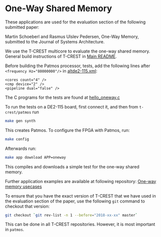 # One-Way Shared Memory

These applications are used for the evaluation section of the following submitted paper:

Martin Schoeberl and Rasmus Ulslev Pedersen, One-Way Memory, submitted to the
Journal of Systems Architecture.

We use the T-CREST multicore to evaluate the one-way shared memory.
General build instructions of T-CREST in [Main README](../../../README.md).

Before building the Patmos processor,  tests, add the following lines after `<frequency Hz="80000000"/>` in 
[altde2-115.xml](../../../hardware/config/altde2-115.xml):
```
<cores count="4" />
<cmp device="2" />
<pipeline dual="false" />
```

The C programs for the tests are found at 
[hello_oneway.c](hello_oneway.c)

To run the tests on a DE2-115 board, first connect it, 
and then from `t-crest/patmos` run 
```bash
make gen synth
```
This creates Patmos. To configure the FPGA with Patmos, run:
```bash
make config
```
Afterwards run:
```bash
make app download APP=oneway 
```
This compiles and downloads a simple test for the one-way shared memory.

Further application examples are available at following repository:
[One-way memory usecases](https://github.com/schoeberl/one-way-shared-memory/tree/master/usecases)


To ensure that you have the exact version of T-CREST that we have used in the
evaluation section of the paper, use the following `git` command to checkout that version:

```bash
git checkout `git rev-list -n 1 --before="2018-xx-xx" master`
```

This can be done in all T-CREST repositories. However, it is most important
in `patmos`.
